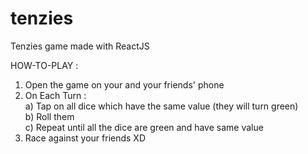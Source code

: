 # tenzies
Tenzies game made with ReactJS

HOW-TO-PLAY : 
1) Open the game on your and your friends' phone 
2) On Each Turn : \
  a) Tap on all dice which have the same value (they will turn green) \
  b) Roll them \
  c) Repeat until all the dice are green and have same value 
5) Race against your friends XD
